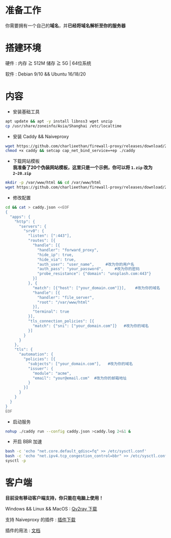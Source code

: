 # 准备工作
你需要拥有一个自己的**域名**，并**已经将域名解析至你的服务器**    
# 搭建环境
硬件 : 内存 ≧ 512M 储存 ≧ 5G | 64位系统			

软件 : Debian 9/10 && Ubuntu 16/18/20
# 内容
- 安装基础工具  
```bash
apt update && apt -y install libnss3 wget unzip
cp /usr/share/zoneinfo/Asia/Shanghai /etc/localtime
```
- 安装 Caddy && Naiveproxy	
```bash
wget https://github.com/charlieethan/firewall-proxy/releases/download/2.1.1/caddy
chmod +x caddy && setcap cap_net_bind_service=+ep ./caddy
```
- 下载网站模板	  
**我准备了20个伪装网站模板，这里只是一个示例，你可以将 `1.zip` 改为 `2~20.zip`**		
```bash
mkdir -p /var/www/html && cd /var/www/html
wget https://github.com/charlieethan/firewall-proxy/releases/download/2.1.1-t/1.zip && unzip 1.zip 
```
- 修改配置
```bash
cd && cat > caddy.json <<EOF
{
  "apps": {
    "http": {
      "servers": {
        "srv0": {
          "listen": [":443"],
          "routes": [{
            "handle": [{
              "handler": "forward_proxy",
              "hide_ip": true,
              "hide_via": true,
              "auth_user": "user_name",     #改为你的用户名
              "auth_pass": "your_password",     #改为你的密码
              "probe_resistance": {"domain": "unsplash.com:443"}
            }]
          }, {
            "match": [{"host": ["your_domain.com"]}],    #改为你的域名
            "handle": [{
              "handler": "file_server",
              "root": "/var/www/html"
            }],
            "terminal": true
          }],
          "tls_connection_policies": [{
            "match": {"sni": ["your_domain.com"]}   #改为你的域名
          }]
        }
      }
    },
    "tls": {
      "automation": {
        "policies": [{
          "subjects": ["your_domain.com"],   #改为你的域名
          "issuer": {
            "module": "acme",
            "email": "your@email.com"  #改为你的邮箱地址
          }
        }]
      }
    }
  }
}
EOF
```
- 启动服务  
```bash
nohup ./caddy run --config caddy.json >caddy.log 2<&1 &
```
- 开启 BBR 加速
```bash
bash -c 'echo "net.core.default_qdisc=fq" >> /etc/sysctl.conf'
bash -c 'echo "net.ipv4.tcp_congestion_control=bbr" >> /etc/sysctl.conf'
sysctl -p
```
# 客户端
**目前没有移动客户端支持，你只能在电脑上使用！**		  

Windows && Linux && MacOS : [Qv2ray 下载](https://github.com/Qv2ray/Qv2ray/releases)	     

支持 Naiveproxy 的插件 : [插件下载](https://github.com/Qv2ray/QvPlugin-NaiveProxy/releases) 		

插件的用法 : [文档](https://qv2ray.net/plugins/usage.html)	

